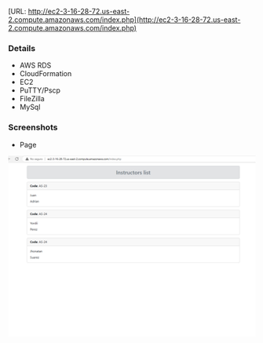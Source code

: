 [URL: http://ec2-3-16-28-72.us-east-2.compute.amazonaws.com/index.php](http://ec2-3-16-28-72.us-east-2.compute.amazonaws.com/index.php)
### Details
- AWS RDS
- CloudFormation
- EC2
- PuTTY/Pscp
- FileZilla
- MySql

### Screenshots

- Page

![Descripción de la imagen](/screenshots/page.png)